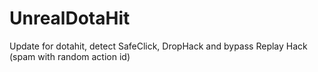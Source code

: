 # UnrealDotaHit
 Update for dotahit, detect SafeClick, DropHack and bypass Replay Hack (spam with random action id)
